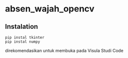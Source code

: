 # absen_wajah_opencv

## Instalation
~~~
pip instal tkinter
pip instal numpy
~~~
direkomendasikan untuk membuka pada Visula Studi Code
